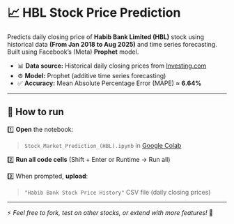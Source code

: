 # 📈 HBL Stock Price Prediction

Predicts daily closing price of **Habib Bank Limited (HBL)** stock using historical data **(From Jan 2018 to Aug 2025)** and time series forecasting.  
Built using Facebook’s (Meta) **Prophet** model. 

- 📊 **Data source:** Historical daily closing prices from [Investing.com](https://www.investing.com/equities/habib-bank-ltd-historical-data)
- ⚙ **Model:** Prophet (additive time series forecasting)
- ✅ **Accuracy:** Mean Absolute Percentage Error (MAPE) ≈ **6.64%**

---

## 🚀 How to run

1️⃣ **Open** the notebook:  
> `Stock_Market_Prediction_(HBL).ipynb` in [Google Colab](https://colab.research.google.com)

2️⃣ **Run all code cells** (Shift + Enter or Runtime → Run all)

3️⃣ When prompted, **upload**:  
> `"Habib Bank Stock Price History"` CSV file (daily closing prices)

---

⚡ *Feel free to fork, test on other stocks, or extend with more features!* 🚀
